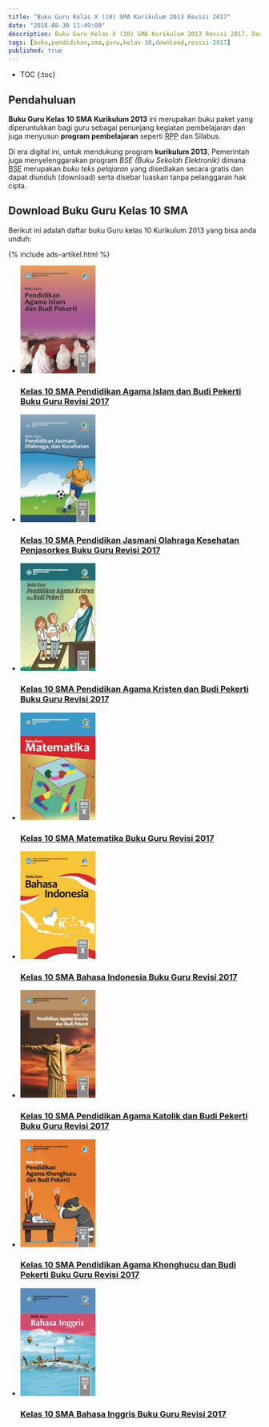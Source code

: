 ```yaml
---
title: "Buku Guru Kelas X (10) SMA Kurikulum 2013 Revisi 2017"
date: "2018-08-30 11:49:09"
description: Buku Guru Kelas X (10) SMA Kurikulum 2013 Revisi 2017. Download/unduh buku Guru Kelas 10 SMA Kurikulum 2013 Revisi 2017.
tags: [buku,pendidikan,sma,guru,kelas-10,download,revisi-2017]
published: true
---
```

* TOC
{:toc}

## Pendahuluan
**Buku Guru Kelas 10 SMA Kurikulum 2013** ini merupakan buku paket yang diperuntukkan bagi guru sebagai penunjang kegiatan pembelajaran dan juga menyusun **program pembelajaran** seperti <abbr title="Rencana Pelaksanaan Pembelajaran">RPP</abbr> dan Silabus. 

Di era digital ini, untuk mendukung program **kurikulum 2013**, Pemerintah juga menyelenggarakan program *BSE (Buku Sekolah Elektronik)* dimana <abbr title="Buku Sekolah Elektronik">BSE</abbr> merupakan *buku teks pelajaran* yang disediakan secara gratis dan dapat diunduh (download) serta disebar luaskan tanpa pelanggaran hak cipta. 



## Download Buku Guru Kelas 10 SMA 
Berikut ini adalah daftar buku Guru kelas 10 Kurikulum 2013 yang bisa anda unduh:

{% include ads-artikel.html %}

<div class="products_box" id="products_box_1">
<ul id="books">
<li><a rel="nofollow" href="http://bsd.pendidikan.id/data/2013/kelas_10sma/guru/Kelas_10_SMA_Pendidikan_Agama_Islam_dan_Budi_Pekerti_Guru_2017.pdf" class="product" id="Kurikulum 2013 SMA Kelas 10 (Guru)"  data-popup="false" data-url="Kelas_10_SMA_Pendidikan_Agama_Islam_dan_Budi_Pekerti_Guru_2017.pdf" title="Kelas 10 SMA Pendidikan Agama Islam dan Budi Pekerti Guru 2017"><img alt="Download Buku Guru Kelas 10 SMA Kurikulum 2013 Revisi 2017" src="/img/thumb//Kelas_10_SMA_Pendidikan_Agama_Islam_dan_Budi_Pekerti_Guru_2017-thumb.jpg" width="150" height="215" /><div class="product_title" id="title_1"><h3>Kelas 10 SMA Pendidikan Agama Islam dan Budi Pekerti Buku Guru Revisi 2017</h3></div></a></li><li><a rel="nofollow" href="http://bsd.pendidikan.id/data/2013/kelas_10sma/guru/Kelas_10_SMA_Pendidikan_Jasmani_Olahraga_Kesehatan_Penjasorkes_Guru_2017.pdf" class="product" id="Kurikulum 2013 SMA Kelas 10 (Guru)"  data-popup="false" data-url="Kelas_10_SMA_Pendidikan_Jasmani_Olahraga_Kesehatan_Penjasorkes_Guru_2017.pdf" title="Kelas 10 SMA Pendidikan Jasmani Olahraga Kesehatan Penjasorkes Guru 2017"><img alt="Download Buku Guru Kelas 10 SMA Kurikulum 2013 Revisi 2017" src="/img/thumb//Kelas_10_SMA_Pendidikan_Jasmani_Olahraga_Kesehatan_Penjasorkes_Guru_2017-thumb.jpg" width="150" height="215" /><div class="product_title" id="title_1"><h3>Kelas 10 SMA Pendidikan Jasmani Olahraga Kesehatan Penjasorkes Buku Guru Revisi 2017</h3></div></a></li><li><a rel="nofollow" href="http://bsd.pendidikan.id/data/2013/kelas_10sma/guru/Kelas_10_SMA_Pendidikan_Agama_Kristen_dan_Budi_Pekerti_Guru_2017.pdf" class="product" id="Kurikulum 2013 SMA Kelas 10 (Guru)"  data-popup="false" data-url="Kelas_10_SMA_Pendidikan_Agama_Kristen_dan_Budi_Pekerti_Guru_2017.pdf" title="Kelas 10 SMA Pendidikan Agama Kristen dan Budi Pekerti Guru 2017"><img alt="Download Buku Guru Kelas 10 SMA Kurikulum 2013 Revisi 2017" src="/img/thumb//Kelas_10_SMA_Pendidikan_Agama_Kristen_dan_Budi_Pekerti_Guru_2017-thumb.jpg" width="150" height="215" /><div class="product_title" id="title_1"><h3>Kelas 10 SMA Pendidikan Agama Kristen dan Budi Pekerti Buku Guru Revisi 2017</h3></div></a></li><li><a rel="nofollow" href="http://bsd.pendidikan.id/data/2013/kelas_10sma/guru/Kelas_10_SMA_Matematika_Guru_2017.pdf" class="product" id="Kurikulum 2013 SMA Kelas 10 (Guru)"  data-popup="false" data-url="Kelas_10_SMA_Matematika_Guru_2017.pdf" title="Kelas 10 SMA Matematika Guru 2017"><img alt="Download Buku Guru Kelas 10 SMA Kurikulum 2013 Revisi 2017" src="/img/thumb//Kelas_10_SMA_Matematika_Guru_2017-thumb.jpg" width="150" height="215" /><div class="product_title" id="title_1"><h3>Kelas 10 SMA Matematika Buku Guru Revisi 2017</h3></div></a></li><li><a rel="nofollow" href="http://bsd.pendidikan.id/data/2013/kelas_10sma/guru/Kelas_10_SMA_Bahasa_Indonesia_Guru_2017.pdf" class="product" id="Kurikulum 2013 SMA Kelas 10 (Guru)"  data-popup="false" data-url="Kelas_10_SMA_Bahasa_Indonesia_Guru_2017.pdf" title="Kelas 10 SMA Bahasa Indonesia Guru 2017"><img alt="Download Buku Guru Kelas 10 SMA Kurikulum 2013 Revisi 2017" src="/img/thumb//Kelas_10_SMA_Bahasa_Indonesia_Guru_2017-thumb.jpg" width="150" height="215" /><div class="product_title" id="title_1"><h3>Kelas 10 SMA Bahasa Indonesia Buku Guru Revisi 2017</h3></div></a></li><li><a rel="nofollow" href="http://bsd.pendidikan.id/data/2013/kelas_10sma/guru/Kelas_10_SMA_Pendidikan_Agama_Katolik_dan_Budi_Pekerti_Guru_2017.pdf" class="product" id="Kurikulum 2013 SMA Kelas 10 (Guru)"  data-popup="false" data-url="Kelas_10_SMA_Pendidikan_Agama_Katolik_dan_Budi_Pekerti_Guru_2017.pdf" title="Kelas 10 SMA Pendidikan Agama Katolik dan Budi Pekerti Guru 2017"><img alt="Download Buku Guru Kelas 10 SMA Kurikulum 2013 Revisi 2017" src="/img/thumb//Kelas_10_SMA_Pendidikan_Agama_Katolik_dan_Budi_Pekerti_Guru_2017-thumb.jpg" width="150" height="215" /><div class="product_title" id="title_1"><h3>Kelas 10 SMA Pendidikan Agama Katolik dan Budi Pekerti Buku Guru Revisi 2017</h3></div></a></li><li><a rel="nofollow" href="http://bsd.pendidikan.id/data/2013/kelas_10sma/guru/Kelas_10_SMA_Pendidikan_Agama_Khonghucu_dan_Budi_Pekerti_Guru_2017.pdf" class="product" id="Kurikulum 2013 SMA Kelas 10 (Guru)"  data-popup="false" data-url="Kelas_10_SMA_Pendidikan_Agama_Khonghucu_dan_Budi_Pekerti_Guru_2017.pdf" title="Kelas 10 SMA Pendidikan Agama Khonghucu dan Budi Pekerti Guru 2017"><img alt="Download Buku Guru Kelas 10 SMA Kurikulum 2013 Revisi 2017" src="/img/thumb//Kelas_10_SMA_Pendidikan_Agama_Khonghucu_dan_Budi_Pekerti_Guru_2017-thumb.jpg" width="150" height="215" /><div class="product_title" id="title_1"><h3>Kelas 10 SMA Pendidikan Agama Khonghucu dan Budi Pekerti Buku Guru Revisi 2017</h3></div></a></li><li><a rel="nofollow" href="http://bsd.pendidikan.id/data/2013/kelas_10sma/guru/Kelas_10_SMA_Bahasa_Inggris_Guru_2017.pdf" class="product" id="Kurikulum 2013 SMA Kelas 10 (Guru)"  data-popup="false" data-url="Kelas_10_SMA_Bahasa_Inggris_Guru_2017.pdf" title="Kelas 10 SMA Bahasa Inggris Guru 2017"><img alt="Download Buku Guru Kelas 10 SMA Kurikulum 2013 Revisi 2017" src="/img/thumb//Kelas_10_SMA_Bahasa_Inggris_Guru_2017-thumb.jpg" width="150" height="215" /><div class="product_title" id="title_1"><h3>Kelas 10 SMA Bahasa Inggris Buku Guru Revisi 2017</h3></div></a></li>	
	</ul>
						
</div>
